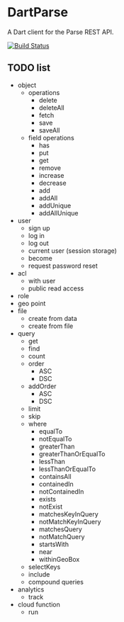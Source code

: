 DartParse
=========

A Dart client for the Parse REST API.

[![Build Status](https://drone.io/github.com/palaima/DartParse/status.png)](https://drone.io/github.com/palaima/DartParse/latest)


TODO list
----
* object
    * operations
        * delete
        * deleteAll
        * fetch
        * save
        * saveAll
    * field operations
        * has
        * put
        * get
        * remove
        * increase
        * decrease
        * add
        * addAll
        * addUnique
        * addAllUnique
* user
    * sign up
    * log in
    * log out
    * current user (session storage)
    * become
    * request password reset
* acl
    * with user
    * public read access
* role
* geo point
* file
    * create from data
    * create from file
* query
    * get
    * find
    * count
    * order
        * ASC
        * DSC
    * addOrder
        * ASC
        * DSC
    * limit
    * skip
    * where
        * equalTo
        * notEqualTo
        * greaterThan
        * greaterThanOrEqualTo
        * lessThan
        * lessThanOrEqualTo
        * containsAll
        * containedIn
        * notContainedIn
        * exists
        * notExist
        * matchesKeyInQuery
        * notMatchKeyInQuery
        * matchesQuery
        * notMatchQuery
        * startsWith
        * near
        * withinGeoBox
    * selectKeys
    * include
    * compound queries
* analytics
    * track
* cloud function
    * run



